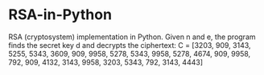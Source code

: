 # RSA-in-Python
RSA (cryptosystem) implementation in Python. Given n and e, the program finds the secret key d and decrypts the ciphertext: C = [3203, 909, 3143, 5255, 5343, 3609, 909, 9958, 5278, 5343, 9958, 5278, 4674, 909, 9958, 792, 909, 4132, 3143, 9958, 3203, 5343, 792, 3143, 4443]
